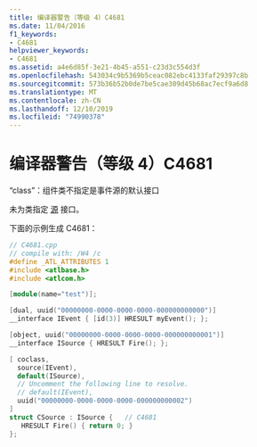 ```yaml
---
title: 编译器警告（等级 4）C4681
ms.date: 11/04/2016
f1_keywords:
- C4681
helpviewer_keywords:
- C4681
ms.assetid: a4e6d85f-3e21-4b45-a551-c23d3c554d3f
ms.openlocfilehash: 543034c9b5369b5ceac082ebc4133faf29397c8b
ms.sourcegitcommit: 573b36b52b0de7be5cae309d45b68ac7ecf9a6d8
ms.translationtype: MT
ms.contentlocale: zh-CN
ms.lasthandoff: 12/10/2019
ms.locfileid: "74990378"
---
```

# <a name="compiler-warning-level-4-c4681"></a>编译器警告（等级 4）C4681

“class”：组件类不指定是事件源的默认接口

未为类指定 [源](../../windows/source-cpp.md) 接口。

下面的示例生成 C4681：

```cpp
// C4681.cpp
// compile with: /W4 /c
#define _ATL_ATTRIBUTES 1
#include <atlbase.h>
#include <atlcom.h>

[module(name="test")];

[dual, uuid("00000000-0000-0000-0000-000000000000")]
__interface IEvent { [id(3)] HRESULT myEvent(); };

[object, uuid("00000000-0000-0000-0000-000000000001")]
__interface ISource { HRESULT Fire(); };

[ coclass,
  source(IEvent),
  default(ISource),
  // Uncomment the following line to resolve.
  // default(IEvent),
  uuid("00000000-0000-0000-0000-000000000002")
]
struct CSource : ISource {   // C4681
   HRESULT Fire() { return 0; }
};
```

